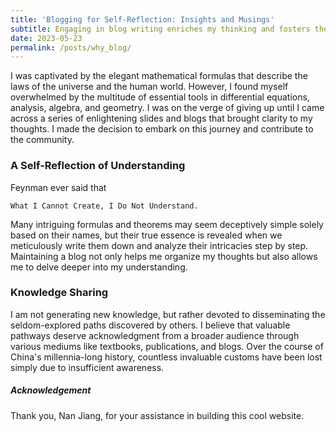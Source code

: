 ```yaml
---
title: 'Blogging for Self-Reflection: Insights and Musings'
subtitle: Engaging in blog writing enriches my thinking and fosters the exchange of knowledge.
date: 2023-05-23
permalink: /posts/why_blog/
---
```




I was captivated by the elegant mathematical formulas that describe the laws of the universe and the human world. However, I found myself overwhelmed by the multitude of essential tools in differential equations, analysis, algebra, and geometry. I was on the verge of giving up until I came across a series of enlightening slides and blogs that brought clarity to my thoughts. I made the decision to embark on this journey and contribute to the community.


### A Self-Reflection of Understanding

Feynman ever said that 

```
What I Cannot Create, I Do Not Understand.
```

Many intriguing formulas and theorems may seem deceptively simple solely based on their names, but their true essence is revealed when we meticulously write them down and analyze their intricacies step by step. Maintaining a blog not only helps me organize my thoughts but also allows me to delve deeper into my understanding.



### Knowledge Sharing

I am not generating new knowledge, but rather devoted to disseminating the seldom-explored paths discovered by others. I believe that valuable pathways deserve acknowledgment from a broader audience through various mediums like textbooks, publications, and blogs. Over the course of China's millennia-long history, countless invaluable customs have been lost simply due to insufficient awareness.


##### Acknowledgement

Thank you, Nan Jiang, for your assistance in building this cool website.